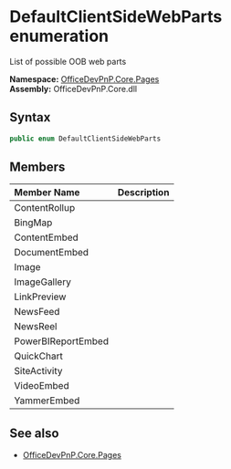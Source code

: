 # DefaultClientSideWebParts  enumeration
List of possible OOB web parts  

**Namespace:** [OfficeDevPnP.Core.Pages](OfficeDevPnP.Core.Pages.md)  
**Assembly:** OfficeDevPnP.Core.dll  
## Syntax
```C#
public enum DefaultClientSideWebParts
```
## Members
|**Member Name**|**Description**|
|:-----|:-----|
| ContentRollup | 
| BingMap | 
| ContentEmbed | 
| DocumentEmbed | 
| Image | 
| ImageGallery | 
| LinkPreview | 
| NewsFeed | 
| NewsReel | 
| PowerBIReportEmbed | 
| QuickChart | 
| SiteActivity | 
| VideoEmbed | 
| YammerEmbed | 

## See also
- [OfficeDevPnP.Core.Pages](OfficeDevPnP.Core.Pages.md)
